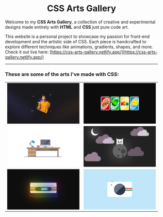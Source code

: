 <h1 align=center>CSS Arts Gallery</h1>

Welcome to my **CSS Arts Gallery**, a collection of creative and experimental designs made entirely with **HTML** and **CSS** just pure code art.

This website is a personal project to showcase my passion for front-end development and the artistic side of CSS. Each piece is handcrafted to explore different techniques like animations, gradients, shapes, and more.
Check it out live here: [https://css-arts-gallery.netlify.app/](https://css-arts-gallery.netlify.app/)

---

### These are some of the arts I've made with CSS:

<table>
  <tr>
    <td><img src="./public/css-arts/tricky-frame.png" width="640" alt="Art 4"/></td>
    <td><img src="./public/css-arts/uno-cards.png" width="640" alt="Art 4"/></td>
  </tr>
  <tr>
    <td><img src="./public/css-arts/desktop.png" width="640" alt="Art 3"/></td>
    <td><img src="./public/css-arts/space-cat.png" width="640" alt="Art 4"/></td>
  </tr>
  <tr>
    <td><img src="./public/css-arts/audio-cassette.png" width="640" alt="Art 1"/></td>
    <td><img src="./public/css-arts/camera.png" width="640" alt="Art 2"/></td>
  </tr>
  <tr>
</table>
